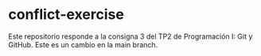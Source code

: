 # conflict-exercise
Este repositorio responde a la consigna 3 del TP2 de Programación I: Git y GitHub. 
Este es un cambio en la main branch.
